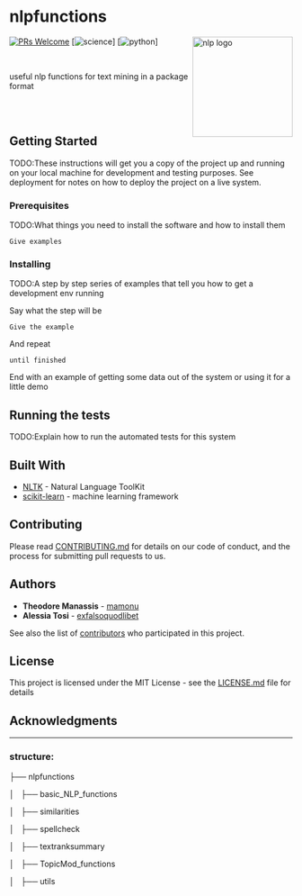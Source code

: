 # nlpfunctions

 [![PRs Welcome](https://img.shields.io/badge/PRs-welcome-brightgreen.svg?style=flat-square)](http://makeapullrequest.com) 
[![science](https://forthebadge.com/images/badges/built-with-science.svg)]
[![python](https://forthebadge.com/images/badges/made-with-python.svg)]
<img src="https://github.com/mamonu/textconsultations/blob/master/nlpicon.png" align="right"
     title="nlp logo" width="178" height="178">
     
<br>


useful nlp functions for text mining in a package format


<br>

<br>


## Getting Started

TODO:These instructions will get you a copy of the project up and running on your local machine for development and testing purposes. See deployment for notes on how to deploy the project on a live system.

### Prerequisites

TODO:What things you need to install the software and how to install them

```
Give examples
```

### Installing

TODO:A step by step series of examples that tell you how to get a development env running

Say what the step will be

```
Give the example
```

And repeat

```
until finished
```

End with an example of getting some data out of the system or using it for a little demo

## Running the tests

TODO:Explain how to run the automated tests for this system



## Built With

* [NLTK](https://github.com/nltk/nltk) - Natural Language ToolKit
* [scikit-learn](https://github.com/scikit-learn/scikit-learn) - machine learning framework


## Contributing

Please read [CONTRIBUTING.md](https://github.com/mamonu/textconsultations/blob/master/CONTRIBUTING.md) for details on our code of conduct, and the process for submitting pull requests to us.



## Authors

* **Theodore Manassis**  - [mamonu](https://github.com/mamonu)
* **Alessia Tosi** - [exfalsoquodlibet](https://github.com/exfalsoquodlibet)


See also the list of [contributors](https://github.com/your/project/contributors) who participated in this project.

## License

This project is licensed under the MIT License - see the [LICENSE.md](https://github.com/mamonu/textconsultations/blob/master/LICENCE.md) file for details

## Acknowledgments






---




### structure:




├── nlpfunctions

│   ├── basic_NLP_functions

│   ├── similarities

│   ├── spellcheck

│   ├── textranksummary

│   ├── TopicMod_functions

│   ├── utils
